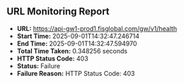 ## URL Monitoring Report

- **URL:** https://api-gw1-prod1.fisglobal.com/gw/v1/health
- **Start Time:** 2025-09-01T14:32:47.246714
- **End Time:** 2025-09-01T14:32:47.594970
- **Total Time Taken:** 0.348256 seconds
- **HTTP Status Code:** 403
- **Status:** Failure
- **Failure Reason:** HTTP Status Code: 403
